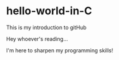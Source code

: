 # hello-world-in-C
This is my introduction to gitHub

Hey whoever's reading...

I'm here to sharpen my programming skills!
